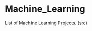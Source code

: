 # Machine_Learning
List of Machine Learning Projects. ([src](https://www.dezyre.com/article/top-10-machine-learning-projects-for-beginners/397))
